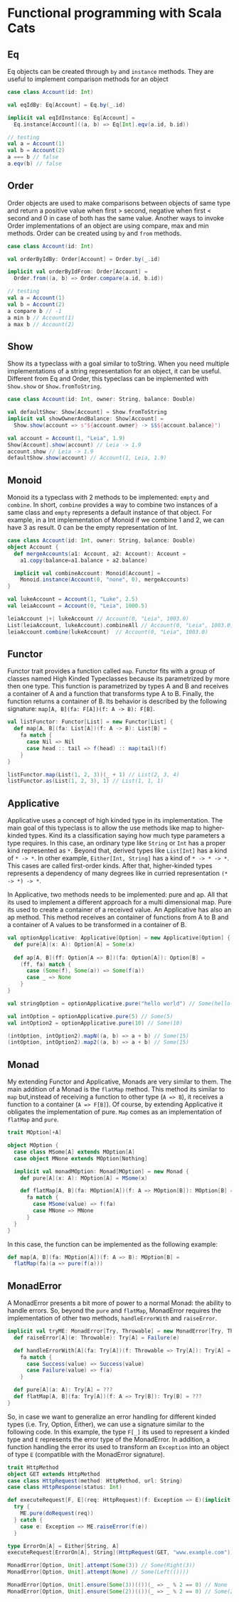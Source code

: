 # Functional programming with Scala Cats

## Eq
Eq objects can be created through `by` and `instance` methods. They are useful to implement comparison methods for an object

```scala
case class Account(id: Int)

val eqIdBy: Eq[Account] = Eq.by(_.id)

implicit val eqIdInstance: Eq[Account] = 
  Eq.instance[Account]((a, b) => Eq[Int].eqv(a.id, b.id))

// testing
val a = Account(1)
val b = Account(2)
a === b // false
a.eqv(b) // false
```
## Order

Order objects are used to make comparisons between objects of same type and return a positive value when first > second, negative when first < second and 0 in case of both has the same value. Another ways to invoke Order implementations of an object are using compare, max and min methods. Order can be created using `by` and `from` methods.

```scala
case class Account(id: Int)

val orderByIdBy: Order[Account] = Order.by(_.id)

implicit val orderByIdFrom: Order[Account] = 
  Order.from((a, b) => Order.compare(a.id, b.id))

// testing
val a = Account(1)
val b = Account(2)
a compare b // -1
a min b // Account(1)
a max b // Account(2)
```

## Show

Show its a typeclass with a goal similar to toString. When you need multiple implementations of a string representation for an object, it can be useful. Different from Eq and Order, this typeclass can be implemented with `Show.show` or `Show.fromToString`.

```scala
case class Account(id: Int, owner: String, balance: Double)

val defaultShow: Show[Account] = Show.fromToString
implicit val showOwnerAndBalance: Show[Account] =
  Show.show(account => s"${account.owner} -> $$${account.balance}")

val account = Account(1, "Leia", 1.9)
Show[Account].show(account) // Leia -> 1.9
account.show // Leia -> 1.9
defaultShow.show(account) // Account(1, Leia, 1.9)
```

## Monoid

Monoid its a typeclass with 2 methods to be implemented: `empty` and `combine`. In short, `combine` provides a way to combine two instances of a same class and `empty` represents a default instance of that object. For example, in a Int implementation of Monoid if we combine 1 and 2, we can have 3 as result. 0 can be the empty representation of Int.

```scala
case class Account(id: Int, owner: String, balance: Double)
object Account {
  def mergeAccounts(a1: Account, a2: Account): Account = 
    a1.copy(balance=a1.balance + a2.balance)

  implicit val combineAccount: Monoid[Account] = 
    Monoid.instance(Account(0, "none", 0), mergeAccounts)
}

val lukeAccount = Account(1, "Luke", 2.5)
val leiaAccount = Account(0, "Leia", 1000.5)

leiaAccount |+| lukeAccount // Account(0, "Leia", 1003.0)
List(leiaAccount, lukeAccount).combineAll // Account(0, "Leia", 1003.0)
leiaAccount.combine(lukeAccount)  // Account(0, "Leia", 1003.0)
```

## Functor

Functor trait provides a function called `map`. Functor fits with a group of classes named High Kinded Typeclasses because its parametrized by more then one type. This function is parametrized by types A and B and receives a container of A and a function that transforms type A to B. Finally, the function returns a container of B. Its behavior is described by the following signature: `map[A, B](fa: F[A])(f: A -> B): F[B]`.

```scala
val listFunctor: Functor[List] = new Functor[List] {
  def map[A, B](fa: List[A])(f: A -> B): List[B] =
    fa match {
      case Nil => Nil
      case head :: tail => f(head) :: map(tail)(f)
    }
}

listFunctor.map(List(1, 2, 3))(_ + 1) // List(2, 3, 4)
listFunctor.as(List(1, 2, 3), 1) // List(1, 1, 1)
```

## Applicative

Applicative uses a concept of high kinded type in its implementation. The main goal of this typeclass is to allow the use methods like map to higher-kinded types. Kind its a classification saying how much type parameters a type requires. In this case, an ordinary type like `String` or `Int` has a proper kind represented as `*`. Beyond that, derived types like `List[Int]` has a kind of `* -> *`. In other example, `Either[Int, String]` has a kind of `* -> * -> *`. This cases are called first-order kinds. After that, higher-kinded types represents a dependency of many degrees like in curried representation `(* -> *) -> *`.

In Applicative, two methods needs to be implemented: pure and ap. All that its used to implement a different approach for a multi dimensional map. Pure its used to create a container of a received value. An Applicative has also an ap method. This method receives an container of functions from A to B and a container of A values to be transformed in a container of B.

```scala
val optionApplicative: Applicative[Option] = new Applicative[Option] {
  def pure[A](x: A): Option[A] = Some(x)
  
  def ap[A, B](ff: Option[A => B])(fa: Option[A]): Option[B] = 
    (ff, fa) match {
      case (Some(f), Some(a)) => Some(f(a))
      case _ => None
    }
}

val stringOption = optionApplicative.pure("hello world") // Some(hello world)

val intOption = optionApplicative.pure(5) // Some(5)
val intOption2 = optionApplicative.pure(10) // Some(10)

(intOption, intOption2).mapN((a, b) => a + b) // Some(15)
(intOption, intOption2).map2((a, b) => a + b) // Some(15)
```

## Monad

My extending Functor and Applicative, Monads are very similar to them. The main addition of a Monad is the `flatMap` method. This method its similar to `map` but,instead of receiving a function to other type (`A => B`), it receives a function to a container (`A => F[B]`). Of course, by extending Applicative it obligates the implementation of pure. `Map` comes as an implementation of `flatMap` and `pure`.

```scala
trait MOption[+A]

object MOption {
  case class MSome[A] extends MOption[A]
  case object MNone extends MOption[Nothing]

  implicit val monadMOption: Monad[MOption] = new Monad {
    def pure[A](x: A): MOption[A] = MSome(x)

    def flatMap[A, B](fa: MOption[A])(f: A => MOption[B]): MOption[B] =
      fa match {
        case MSome(value) => f(fa)
        case MNone => MNone
      }
  }
}
```

In this case, the function can be implemented as the following example:

```scala
def map[A, B](fa: MOption[A])(f: A => B): MOption[B] =
  flatMap(fa)(a => pure(f(a)))
```

## MonadError

A MonadError presents a bit more of power to a normal Monad: the ability to handle errors. So, beyond the `pure` and `flatMap`, MonadError requires the implementation of other two methods, `handleErrorWith` and `raiseError`.

```scala
implicit val tryME: MonadError[Try, Throwable] = new MonadError[Try, Throwable] {
  def raiseError[A](e: Throwable): Try[A] = Failure(e)

  def handleErrorWith[A](fa: Try[A])(f: Throwable => Try[A]): Try[A] =
    fa match {
      case Success(value) => Success(value)
      case Failure(value) => f(a)
    }

  def pure[A](a: A): Try[A] = ???
  def flatMap[A, B](fa: Try[A])(f: A => Try[B]): Try[B] = ???
}
```

So, in case we want to generalize an error handling for different kinded types (i.e. Try, Option, Either), we can use a signature similar to the following code. In this example, the type `F[_]` its used to represent a kinded type and `E` represents the error type of the MonadError. In addition, a function handling the error its used to transform an `Exception` into an object of type `E` (compatible with the MonadError signature).

```scala
trait HttpMethod
object GET extends HttpMethod
case class HttpRequest(method: HttpMethod, url: String)
case class HttpResponse(status: Int)

def executeRequest[F, E](req: HttpRequest)(f: Exception => E)(implicit ME: MonadError[F, E]): F[HttpResponse] =
  try {
    ME.pure(doRequest(req))
  } catch {
    case e: Exception => ME.raiseError(f(e))
  }

type ErrorOn[A] = Either[String, A]
executeRequest[ErrorOn[A], String](HttpRequest(GET, "www.example.com"))((e: Exception) => e.getMessage())

MonadError[Option, Unit].attempt(Some(3)) // Some(Right(3))
MonadError[Option, Unit].attempt(None) // Some(Left(())))

MonadError[Option, Unit].ensure(Some(3))(())(_ => _ % 2 == 0) // None
MonadError[Option, Unit].ensure(Some(2))(())(_ => _ % 2 == 0) // Some(2)
```